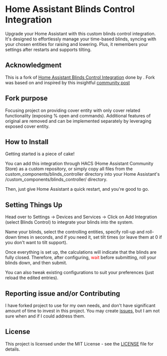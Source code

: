 # Home Assistant Blinds Control Integration

Upgrade your Home Assistant with this custom blinds control integration. It's designed to effortlessly manage your time-based blinds, syncing with your chosen entities for raising and lowering. Plus, it remembers your settings after restarts and supports tilting.

## Acknowledgment

This is a fork of [Home Assistant Blinds Control Integration]() done by []().
Fork was based on and inspired by this insightful [community post](https://community.home-assistant.io/t/custom-component-cover-time-based/187654)

## Fork purpose

Focusing project on providing cover entity with only cover related functionality (exposing % open and commands). Additional features of original are removed and can be implemented separately by leveraging exposed cover entity.

## How to Install

Getting started is a piece of cake!

You can add this integration through HACS (Home Assistant Community Store) as a custom repository, or simply copy all files from the custom_components/blinds_controller directory into your Home Assistant's /custom_components/blinds_controller/ directory. 

Then, just give Home Assistant a quick restart, and you're good to go.

## Setting Things Up

Head over to Settings -> Devices and Services -> Click on Add Integration (select Blinds Control) to integrate your blinds into the system.

Name your blinds, select the controlling entities, specify roll-up and roll-down times in seconds, and if you need it, set tilt times (or leave them at 0 if you don't want to tilt support).

Once everything is set up, the calculations will indicate that the blinds are fully closed. Therefore, after configuring, <span style="color:red">wait</span> before submitting, roll your blinds down, and then submit.

You can also tweak existing configurations to suit your preferences (just reload the edited entries).

## Reporting issue and/or Contributing

I have forked project to use for my own needs, and don't have significant amount of time to invest in this project. You may create [issues](https://github.com/vilaemail/BUT_blinds_time_control/issues), but I am not sure when and if I could address them.

## License

This project is licensed under the MIT License - see the [LICENSE](https://github.com/MatthewOnTour/BUT_blinds_time_control?tab=MIT-1-ov-file) file for details.

